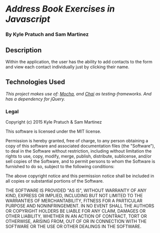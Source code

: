 # _Address Book Exercises in Javascript_

### By Kyle Pratuch and Sam Martinez

## Description
Within the application, the user has the ability to add contacts to the form and view each contact individually just by clicking their name.

## Technologies Used
_This project makes use of: [Mocha](https://mochajs.org/), and [Chai](http://chaijs.com/) as testing-frameworks. And has a dependency for jQuery._

### Legal
Copyright (c) 2015 Kyle Pratuch & Sam Martinez

This software is licensed under the MIT license.

Permission is hereby granted, free of charge, to any person obtaining a copy of this software and associated documentation files (the "Software"), to deal in the Software without restriction, including without limitation the rights to use, copy, modify, merge, publish, distribute, sublicense, and/or sell copies of the Software, and to permit persons to whom the Software is furnished to do so, subject to the following conditions:

The above copyright notice and this permission notice shall be included in all copies or substantial portions of the Software.

THE SOFTWARE IS PROVIDED "AS IS", WITHOUT WARRANTY OF ANY KIND, EXPRESS OR IMPLIED, INCLUDING BUT NOT LIMITED TO THE WARRANTIES OF MERCHANTABILITY, FITNESS FOR A PARTICULAR PURPOSE AND NONINFRINGEMENT. IN NO EVENT SHALL THE AUTHORS OR COPYRIGHT HOLDERS BE LIABLE FOR ANY CLAIM, DAMAGES OR OTHER LIABILITY, WHETHER IN AN ACTION OF CONTRACT, TORT OR OTHERWISE, ARISING FROM, OUT OF OR IN CONNECTION WITH THE SOFTWARE OR THE USE OR OTHER DEALINGS IN THE SOFTWARE.
